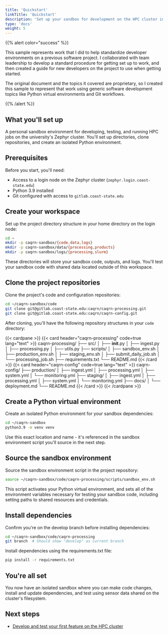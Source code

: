 ```yaml
---
title: 'Quickstart'
linkTitle: 'Quickstart'
description: 'Set up your sandbox for development on the HPC cluster in under 10 minutes.'
type: 'docs'
weight: 5
---
```


{{% alert color="success" %}}

This sample represents work that I did to help standardize developer environments on a previous software project.  I collaborated with team leadership to develop a standard procedure for getting set up to work, and then created a guide for new developers on the project to use when getting started.

The original document and the topics it covered are proprietary, so I created this sample to represent that work using generic software development topics like Python virtual environments and Git workflows.

{{% /alert %}}

## What you'll set up

A personal sandbox environment for developing, testing, and running HPC jobs on the university's Zephyr cluster.
You'll set up directories, clone repositories, and create an isolated Python environment.

## Prerequisites

Before you start, you'll need:

- Access to a login node on the Zephyr cluster (`zephyr.login.coast-state.edu`)
- Python 3.9 installed
- Git configured with access to `gitlab.coast-state.edu`

## Create your workspace

Set up the project directory structure in your home directory on the login node:

```bash
cd ~
mkdir -p caqrn-sandbox/{code,data,logs}
mkdir -p caqrn-sandbox/data/{processing,products}
mkdir -p caqrn-sandbox/logs/{processing,slurm}
```

These directories will store your sandbox code, outputs, and logs.
You'll test your sandbox code with shared data located outside of this workspace.

## Clone the project repositories

Clone the project's code and configuration repositories:

```bash
cd ~/caqrn-sandbox/code
git clone git@gitlab.coast-state.edu:caqrn/caqrn-processing.git
git clone git@gitlab.coast-state.edu:caqrn/caqrn-config.git
```

After cloning, you'll have the following repository structures in your `code` directory:

{{< cardpane >}}
{{< card header="caqrn-processing" code=true lang="text" >}}
caqrn-processing/
├── src/
│   ├── __init__.py
│   ├── ingest.py
│   ├── processing.py
│   ├── utils.py
├── scripts/
│   ├── sandbox_env.sh
│   ├── production_env.sh
│   ├── staging_env.sh
│   ├── submit_daily_job.sh
│   └── processing_job.sh
├── requirements.txt
└── README.md
{{< /card >}}
{{< card header="caqrn-config" code=true lang="text" >}}
caqrn-config/
├── production/
│   ├── ingest.yml
│   ├── processing.yml
│   ├── system.yml
│   └── monitoring.yml
├── staging/
│   ├── ingest.yml
│   ├── processing.yml
│   ├── system.yml
│   └── monitoring.yml
├── docs/
│   └── deployment.md
└── README.md
{{< /card >}}
{{< /cardpane >}}

## Create a Python virtual environment

Create an isolated Python environment for your sandbox dependencies:

```bash
cd ~/caqrn-sandbox
python3.9 -m venv venv
```

Use this exact location and name - it's referenced in the sandbox environment script you'll source in the next step.

## Source the sandbox environment

Source the sandbox environment script in the project repository:

```bash
source ~/caqrn-sandbox/code/caqrn-processing/scripts/sandbox_env.sh
```

This script activates your Python virtual environment, and sets all of the environment variables necessary for testing your sandbox code, including setting paths to shared resources and credentials.

## Install dependencies

Confirm you're on the develop branch before installing dependencies:

```bash
cd ~/caqrn-sandbox/code/caqrn-processing
git branch  # Should show "develop" as current branch
```

Install dependencies using the requirements.txt file:

```bash
pip install -r requirements.txt
```

## You're all set

You now have an isolated sandbox where you can make code changes, install and update dependencies, and test using sensor data shared on the cluster's filesystem.

## Next steps

- [Develop and test your first feature on the HPC cluster](/get-started/hpc-tutorial/)
